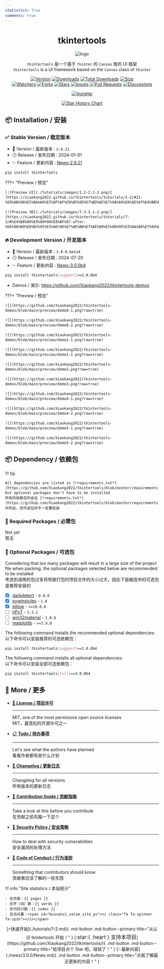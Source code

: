 ```yaml
---
statistics: True
comments: true
---
```


<h1 align="center">tkintertools</h1>

<p align="center"><img alt="logo" src="https://xiaokang2022.github.io/tkintertools/logo.png" title="Logo" /></p>

<p align="center">
<code>tkintertools</code> 是一个基于 <code>tkinter</code> 的 <code>Canvas</code> 类的 UI 框架
<br/>
<code>tkintertools</code> is a UI framework based on the <code>Canvas</code> class of <code>tkinter</code>
</p>

<p align="center">
<a href="https://github.com/Xiaokang2022/tkintertools/releases"><img alt="Version" src="https://img.shields.io/github/v/release/Xiaokang2022/tkintertools?include_prereleases&logo=github&label=Version" title="Latest Version" /></a>
<a href="https://pypistats.org/packages/tkintertools"><img alt="Downloads" src="https://img.shields.io/pypi/dm/tkintertools?label=Downloads&logo=pypi&logoColor=skyblue" title="Downloads" /></a>
<a href="https://pepy.tech/project/tkintertools"><img alt="Total Downloads" src="https://img.shields.io/pepy/dt/tkintertools?logo=pypi&logoColor=gold&label=Total%20Downloads" title="Total Downloads" /></a>
<a href="https://github.com/Xiaokang2022/tkintertools"><img alt="Size" src="https://img.shields.io/github/languages/code-size/Xiaokang2022/tkintertools?label=Size&logo=github" title="Code Size"/></a>
<br/>
<a href="https://github.com/Xiaokang2022/tkintertools/watchers"><img alt="Watchers" src="https://img.shields.io/github/watchers/Xiaokang2022/tkintertools?label=Watchers&logo=github&style=flat" title="Watchers" /></a>
<a href="https://github.com/Xiaokang2022/tkintertools/forks"><img alt="Forks" src="https://img.shields.io/github/forks/Xiaokang2022/tkintertools?label=Forks&logo=github&style=flat" title="Forks" /></a>
<a href="https://github.com/Xiaokang2022/tkintertools/stargazers"><img alt="Stars" src="https://img.shields.io/github/stars/Xiaokang2022/tkintertools?label=Stars&color=gold&logo=github&style=flat" title="Stars" /></a>
<a href="https://github.com/Xiaokang2022/tkintertools/issues"><img alt="Issues" src="https://img.shields.io/github/issues/Xiaokang2022/tkintertools?label=Issues&logo=github" title="Issues" /></a>
<a href="https://github.com/Xiaokang2022/tkintertools/pulls"><img alt="Pull Requests" src="https://img.shields.io/github/issues-pr/Xiaokang2022/tkintertools?label=Pull%20Requests&logo=github" title="Pull Requests" /></a>
<a href="https://github.com/Xiaokang2022/tkintertools/discussions"><img alt="Discussions" src="https://img.shields.io/github/discussions/Xiaokang2022/tkintertools?label=Discussions&logo=github" title="Discussions" /></a>
</p>

<p align="center">
<a href="https://github.com/Xiaokang2022/tkintertools/pulse"><img alt="Insights" src="https://repobeats.axiom.co/api/embed/ab8fae686a5a96f91fa71c40c53c189310924f5e.svg" /></a>
</p>

<p align="center">
    <a href="https://star-history.com/#Xiaokang2022/tkintertools&Date">
        <picture>
            <source media="(prefers-color-scheme: dark)" srcset="https://api.star-history.com/svg?repos=Xiaokang2022/tkintertools&type=Date&theme=dark" />
            <source media="(prefers-color-scheme: light)" srcset="https://api.star-history.com/svg?repos=Xiaokang2022/tkintertools&type=Date" />
            <img alt="Star History Chart" src="https://api.star-history.com/svg?repos=Xiaokang2022/tkintertools&type=Date" />
        </picture>
    </a>
</p>

📦 Installation / 安装
-----------------------

### ✅ Stable Version / 稳定版本

* 🔖 Version / 最新版本 : `2.6.21`
* 🕓 Release / 发布日期 : 2024-01-01
* ✨ Feature / 更新内容 : [News-2.6.21](./news/2.6.21/News.md)

```sh linenums="0"
pip install tkintertools
```

???+ "Preview / 预览"

    [![Preview UI](./tutorials/images/1.2-2.1-2.png)](https://xiaokang2022.github.io/tkintertools/tutorials/1-2/#21-%E9%AB%98%E5%BA%A6%E5%8F%AF%E9%85%8D%E7%BD%AE%E7%9A%84%E6%8E%A7%E4%BB%B6)

    [![Preview 3D](./tutorials/images/7.3-3.1-2.png)](https://xiaokang2022.github.io/tkintertools/tutorials/7-3/#%E4%B8%89%E9%80%9A%E8%BF%87-after-%E6%96%B9%E6%B3%95%E5%AE%9E%E7%8E%B0%E7%AE%80%E5%8D%95%E5%8A%A8%E7%94%BB)

</details>

### 🔥 Development Version / 开发版本

* 🔖 Version / 最新版本 : `3.0.0.beta4`
* 🕓 Release / 发布日期 : 2024-07-20
* ✨ Feature / 更新内容 : [News-3.0.0b4](./news/3.0.0/News.md)

```sh linenums="0"
pip install tkintertools[suggest]==3.0.0b4
```

* Demos / 演示: https://github.com/Xiaokang2022/tkintertools-demos

???+ "Preview / 预览"

    ![](https://github.com/Xiaokang2022/tkintertools-demos/blob/main/preview/demo0-1.png?raw=true)

    ![](https://github.com/Xiaokang2022/tkintertools-demos/blob/main/preview/demo0-2.png?raw=true)

    ![](https://github.com/Xiaokang2022/tkintertools-demos/blob/main/preview/demo1-1.png?raw=true)

    ![](https://github.com/Xiaokang2022/tkintertools-demos/blob/main/preview/demo1-2.png?raw=true)

    ![](https://github.com/Xiaokang2022/tkintertools-demos/blob/main/preview/demo2.png?raw=true)

    ![](https://github.com/Xiaokang2022/tkintertools-demos/blob/main/preview/demo3.png?raw=true)

    ![](https://github.com/Xiaokang2022/tkintertools-demos/blob/main/preview/demo4-1.png?raw=true)

    ![](https://github.com/Xiaokang2022/tkintertools-demos/blob/main/preview/demo4-2.png?raw=true)

    ![](https://github.com/Xiaokang2022/tkintertools-demos/blob/main/preview/demo5-1.png?raw=true)

    ![](https://github.com/Xiaokang2022/tkintertools-demos/blob/main/preview/demo5-2.png?raw=true)

## 📦 Dependency / 依赖包

!!! tip

    All dependencies are listed in [*requirements.txt*](https://github.com/Xiaokang2022/tkintertools/blob/master/requirements.txt), but optional packages don't have to be installed  
    所有的依赖包均会在 [*requirements.txt*](https://github.com/Xiaokang2022/tkintertools/blob/master/requirements.txt) 中列出，但可选包并不一定要安装

### 📌 Required Packages / 必需包

Not yet  
暂无

### 🎨 Optional Packages / 可选包

Considering that too many packages will result in a large size of the project file when packing, the optional packages selected below are recommended to be installed  
考虑到调用的包过多将导致打包时项目文件的大小过大，因此下面被选中的可选包是推荐安装的

- [X] [darkdetect](https://github.com/albertosottile/darkdetect) - `0.8.0`
- [X] [pywinstyles](https://github.com/Akascape/py-window-styles) - `1.8`
- [X] [pillow](https://github.com/python-pillow/Pillow) - `>=10.0.0`
- [ ] [hPyT](https://github.com/Zingzy/hPyT) - `1.3.2`
- [ ] [win32material](https://github.com/littlewhitecloud/win32style) - `1.0.6`
- [ ] [matplotlib](https://github.com/matplotlib/matplotlib) - `>=3.9.0`

The following command installs the recommended optional dependencies:  
以下命令可以安装推荐的可选依赖包：

```bash linenums="0"
pip install tkintertools[suggest]==3.0.0b4
```

The following command installs all optional dependencies:  
以下命令可以安装全部可选依赖包：

```bash linenums="0"
pip install tkintertools[full]==3.0.0b4
```

## 👀 More / 更多

<div class="grid cards" markdown>

-   [📑 **License / 项目许可**](./LICENSE.md)

    ***

    MIT, one of the most permissive open source licenses  
    MIT，最宽松的开源许可之一

-   [📋 **Todo / 待办事项**](./TODO.md)

    ***

    Let's see what the authors have planned  
    看看作者都有些什么计划

-   [📘 **Changelog / 更新日志**](./CHANGELOG.md)

    ***

    Changelog for all versions  
    所有版本的更新日志

-   [📗 **Contribution Guide / 贡献指南**](./CONTRIBUTING.md)

    ***

    Take a look at this before you contribute  
    在贡献之前先瞄一下这个

-   [📕 **Security Policy / 安全策略**](./SECURITY.md)

    ***

    How to deal with security vulnerabilities  
    安全漏洞的处理方法

-   [📙 **Code of Conduct / 行为准则**](./CODE_OF_CONDUCT.md)

    ***

    Something that contributors should know  
    贡献者应该了解的一些东西

</div>

!!! info "Site statistics / 本站统计"

    - 总页面：{{ pages }}
    - 总字（词）数：{{ words }}
    - 总代码行数：{{ codes }}
    - 总访问量：<span id="busuanzi_value_site_pv"><i class="fa fa-spinner fa-spin"></i></span>

<div align="center" markdown>
[⚡快速开始](./tutorials/1-2.md){ .md-button .md-button--primary title="从认识 tkintertools 开始！" }
[<big>:star:{ .heart } 支持本项目</big>](https://github.com/Xiaokang2022/tkintertools/){ .md-button .md-button--primary title="给项目点个 Star 吧，球球了！" }
[✨最新内容](./news/3.0.0/News.md){ .md-button .md-button--primary title="点我了解最近更新的内容！" }
</div>
